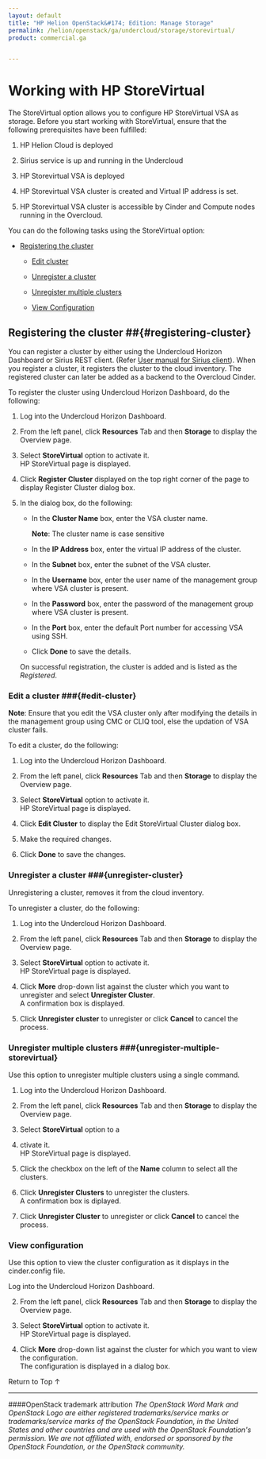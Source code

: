 ```yaml
---
layout: default
title: "HP Helion OpenStack&#174; Edition: Manage Storage"
permalink: /helion/openstack/ga/undercloud/storage/storevirtual/
product: commercial.ga


---
```

<!--UNDER REVISION-->


<script>

function PageRefresh {
onLoad="window.refresh"
}

PageRefresh();

</script>

<!---
<p style="font-size: small;"> <a href="/helion/openstack/install-beta/kvm/">&#9664; PREV</a> | <a href="/helion/openstack/install-beta-overview/">&#9650; UP</a> | <a href="/helion/openstack/install-beta/esx/">NEXT &#9654;</a> </p>-->


# Working with HP StoreVirtual 

The StoreVirtual option allows you to configure HP StoreVirtual VSA as storage. Before you start working with StoreVirtual, ensure that the following prerequisites have been fulfilled:

1. HP Helion Cloud is deployed

2. Sirius service is up and running in the Undercloud

3. HP Storevirtual VSA is deployed

4. HP Storevirtual VSA cluster is created and Virtual IP address is set.

5. HP Storevirtual VSA cluster is accessible by Cinder and Compute nodes running in the Overcloud.


<!---Configuration of HP StoreServ/3PAR as Cinder backend using Sirius service involves the following steps:-->

You can do the following tasks using the StoreVirtual option:

* [Registering the cluster](#registering-cluster)

	* [Edit cluster](#edit-cluster)
	
    * [Unregister a cluster](#unregister-cluster) 
    
	* [Unregister multiple clusters](#unregister-multiple-clusters) 

	* [View Configuration](#view-configuration)

## Registering the cluster ##{#registering-cluster}

You can register a cluster by either using the Undercloud Horizon Dashboard or Sirius REST client. (Refer [User manual for Sirius client](/helion/openstack/ga/sirius-cli/)). When you register a cluster, it registers the cluster to the cloud inventory. The registered cluster can later be added as a backend to the Overcloud Cinder.

To register the cluster using Undercloud Horizon Dashboard, do the following:

1. Log into the Undercloud Horizon Dashboard.

2. From the left panel, click **Resources** Tab and then **Storage** to display the Overview page.

3. Select **StoreVirtual** option to activate it.<br> HP StoreVirtual page is displayed.</br>

4. Click **Register Cluster** displayed on the top right corner of the page to display Register Cluster dialog box.

5. In the dialog box, do the following:

   * In the **Cluster Name** box, enter the VSA cluster name.

		**Note**: The cluster name is case sensitive
   
   * In the **IP Address** box, enter the virtual IP address of the cluster.
   
   * In the **Subnet** box, enter the subnet of the VSA cluster.
   
   * In the **Username** box, enter the user name of the management group where VSA cluster is present.
   
   * In the **Password** box, enter the password of the management group where VSA cluster is present.
   
   * In the **Port** box, enter the default Port number for accessing VSA using SSH.
   
   * Click **Done** to save the details. 

    On successful registration, the cluster is added and is listed as the *Registered*.


### Edit a cluster ###{#edit-cluster}

**Note**: Ensure that you edit the VSA cluster only after modifying the details in the management group using CMC or CLIQ tool, else the updation of VSA cluster  fails.

To edit a cluster, do the following:

1. Log into the Undercloud Horizon Dashboard.

2. From the left panel, click **Resources** Tab and then **Storage** to display the Overview page.

3. Select **StoreVirtual** option to activate it.<br> HP StoreVirtual page is displayed.</br>

4. Click **Edit Cluster** to display the Edit StoreVirtual Cluster dialog box. 

5. Make the required changes.

6. Click **Done** to save the changes.   


### Unregister a cluster ###{unregister-cluster}

Unregistering a cluster, removes it from the cloud inventory.

To unregister a cluster, do the following:

1. Log into the Undercloud Horizon Dashboard.

2. From the left panel, click **Resources** Tab and then **Storage** to display the Overview page.

3. Select **StoreVirtual** option to activate it.<br> HP StoreVirtual page is displayed.</br>

4. Click **More** drop-down list against the cluster which you want to unregister and select **Unregister Cluster**.<br> A confirmation box is displayed.</br>

5. Click **Unregister cluster** to unregister or click **Cancel** to cancel the process. 


### Unregister multiple clusters ###{unregister-multiple-storevirtual}

Use this option to unregister multiple clusters using a single command.

1. Log into the Undercloud Horizon Dashboard.

2. From the left panel, click **Resources** Tab and then **Storage** to display the Overview page.

3. Select **StoreVirtual** option to a
4. ctivate it.<br> HP StoreVirtual page is displayed.</br>

4. Click the checkbox on the left of the **Name** column to select all the clusters. 

5. Click **Unregister Clusters** to unregister the clusters.<br>A confirmation box is diplayed.</br>

5. Click **Unregister Cluster** to unregister or click **Cancel** to cancel the process. 

 
### View configuration ###

Use this option to view the cluster configuration as it displays in the cinder.config file.

Log into the Undercloud Horizon Dashboard.

2. From the left panel, click **Resources** Tab and then **Storage** to display the Overview page.

3. Select **StoreVirtual** option to activate it.<br> HP StoreVirtual page is displayed.</br>

4. Click **More** drop-down list against the cluster for which you want to view the configuration.<br> The configuration is displayed in a dialog box.</br>


<a href="#top" style="padding:14px 0px 14px 0px; text-decoration: none;"> Return to Top &#8593; </a>

----
####OpenStack trademark attribution
*The OpenStack Word Mark and OpenStack Logo are either registered trademarks/service marks or trademarks/service marks of the OpenStack Foundation, in the United States and other countries and are used with the OpenStack Foundation's permission. We are not affiliated with, endorsed or sponsored by the OpenStack Foundation, or the OpenStack community.*
